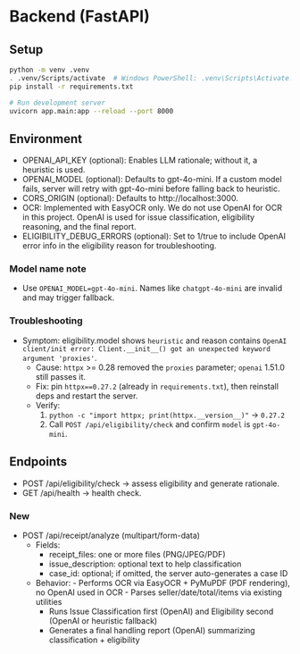 # Backend (FastAPI)

## Setup

```bash
python -m venv .venv
. .venv/Scripts/activate  # Windows PowerShell: .venv\Scripts\Activate.ps1
pip install -r requirements.txt

# Run development server
uvicorn app.main:app --reload --port 8000
```

## Environment

- OPENAI_API_KEY (optional): Enables LLM rationale; without it, a heuristic is used.
- OPENAI_MODEL (optional): Defaults to gpt-4o-mini. If a custom model fails, server will retry with gpt-4o-mini before falling back to heuristic.
- CORS_ORIGIN (optional): Defaults to http://localhost:3000.
 - OCR: Implemented with EasyOCR only. We do not use OpenAI for OCR in this project. OpenAI is used for issue classification, eligibility reasoning, and the final report.
- ELIGIBILITY_DEBUG_ERRORS (optional): Set to 1/true to include OpenAI error info in the eligibility reason for troubleshooting.

### Model name note
- Use `OPENAI_MODEL=gpt-4o-mini`. Names like `chatgpt-4o-mini` are invalid and may trigger fallback.

### Troubleshooting
- Symptom: eligibility.model shows `heuristic` and reason contains `OpenAI client/init error: Client.__init__() got an unexpected keyword argument 'proxies'`.
	- Cause: `httpx` >= 0.28 removed the `proxies` parameter; `openai` 1.51.0 still passes it.
	- Fix: pin `httpx==0.27.2` (already in `requirements.txt`), then reinstall deps and restart the server.
	- Verify:
		1) `python -c "import httpx; print(httpx.__version__)"` → `0.27.2`
		2) Call `POST /api/eligibility/check` and confirm `model` is `gpt-4o-mini`.

## Endpoints

- POST /api/eligibility/check → assess eligibility and generate rationale.
- GET /api/health → health check.

### New

 - POST /api/receipt/analyze (multipart/form-data)
	- Fields:
		- receipt_files: one or more files (PNG/JPEG/PDF)
		- issue_description: optional text to help classification
		- case_id: optional; if omitted, the server auto-generates a case ID
	- Behavior:
			- Performs OCR via EasyOCR + PyMuPDF (PDF rendering), no OpenAI used in OCR
			- Parses seller/date/total/items via existing utilities
		- Runs Issue Classification first (OpenAI) and Eligibility second (OpenAI or heuristic fallback)
		- Generates a final handling report (OpenAI) summarizing classification + eligibility

